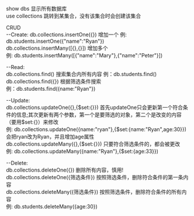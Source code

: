 show dbs 显示所有数据库  
use collections 跳转到某集合，没有该集合时会创建该集合  

CRUD  
--Create:
    db.collections.insertOne({}) 增加一个
    例: db.students.insertOne({"name":"Ryan"})  
    db.collections.insertMany([{},{}]) 增加多个  
    例: db.students.insertMany([{"name":"Mary"},{"name":"Peter"}])  

--Read:  
    db.collections.find() 搜索集合内所有内容
    例：db.students.find()  
    db.collections.find({}) 根据筛选条件搜索  
    例：db.students.find({name:"Ryan"})

--Update:  
    db.collections.updateOne({},{$set:{}}) 首先updateOne只会更新第一个符合条件的信息;其次更新有两个参数，第一个是要筛选的对象，第二个是改变的内容（要用$set:{}）来修改  
    例: db.collections.updateOne({name:"ryan"},{$set:{name:"Ryan",age:30}}) 会把ryan改为Ryan，并且增加age属性  
    db.collections.updateMany({},{$set:{}}) 只要符合筛选条件的，都会被更改  
    例: db.collections.updateMany({name:"Ryan"},{$set:{age:33}})  

--Delete:  
    db.collections.deleteOne({}) 删除所有内容，慎用!  
    db.collections.deleteOne({筛选条件}) 按照筛选条件，删除符合条件的第一条内容  
    db.collections.deleteMany({筛选条件}) 按照筛选条件，删除符合条件的所有内容  
    例: db.students.deleteMany({age:30})
